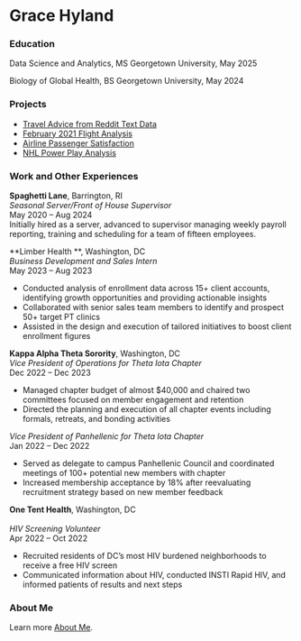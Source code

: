 # Grace Hyland

### Education
Data Science and Analytics, MS
Georgetown University, May 2025

Biology of Global Health, BS
Georgetown University, May 2024

### Projects

- [Travel Advice from Reddit Text Data](projects/project1.md)
- [February 2021 Flight Analysis](projects/project2.md)
- [Airline Passenger Satisfaction](projects/project3.md)
- [NHL Power Play Analysis](projects/project4.md)

### Work and Other Experiences

**Spaghetti Lane**, Barrington, RI </br>
*Seasonal Server/Front of House Supervisor*  </br>
May 2020 – Aug 2024 </br>
Initially hired as a server, advanced to supervisor managing weekly payroll reporting, training and scheduling for a team of fifteen employees. </br>

**Limber Health	**, Washington, DC </br>
*Business Development and Sales Intern* </br>
May 2023 – Aug 2023 </br>
* Conducted analysis of enrollment data across 15+ client accounts, identifying growth opportunities and providing actionable insights
* Collaborated with senior sales team members to identify and prospect 50+ target PT clinics
* Assisted in the design and execution of tailored initiatives to boost client enrollment figures </br>

**Kappa Alpha Theta Sorority**, Washington, DC </br>
*Vice President of Operations for Theta Iota Chapter* </br>
Dec 2022 – Dec 2023 </br>
* Managed chapter budget of almost $40,000 and chaired two committees focused on member engagement and retention
* Directed the planning and execution of all chapter events including formals, retreats, and bonding activities </br>

*Vice President of Panhellenic for Theta Iota Chapter* </br>
Jan 2022 – Dec 2022 </br>
* Served as delegate to campus Panhellenic Council and coordinated meetings of 100+ potential new members with chapter
* Increased membership acceptance by 18% after reevaluating recruitment strategy based on new member feedback </br>

**One Tent Health**, Washington, DC </br>                                   
*HIV Screening Volunteer* </br>
Apr 2022 – Oct 2022 </br>
* Recruited residents of DC’s most HIV burdened neighborhoods to receive a free HIV screen
* Communicated information about HIV, conducted INSTI Rapid HIV, and  informed patients of results and next steps </br>

### About Me
Learn more [About Me](about.md).

